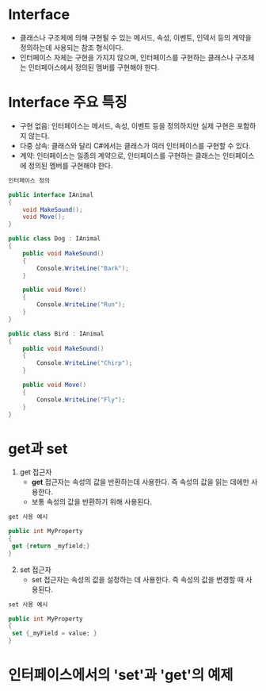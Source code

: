 # Interface
  * 클래스나 구조체에 의해 구현될 수 있는 메서드, 속성, 이벤트, 인덱서 등의 계약을 정의하는데 사용되는 참조 형식이다.
  * 인터페이스 자체는 구현을 가지지 않으며, 인터페이스를 구현하는 클래스나 구조체는 인터페이스에서 정의된 멤버를 구현해야 한다.

# Interface 주요 특징
  * 구현 없음: 인터페이스는 메서드, 속성, 이벤트 등을 정의하지만 실제 구현은 포함하지 않는다.
  * 다중 상속: 클래스와 달리 C#에서는 클래스가 여러 인터페이스를 구현할 수 있다.
  * 계약: 인터페이스는 일종의 계약으로, 인터페이스를 구현하는 클래스는 인터페이스에 정의된 멤버를 구현해야 한다.

```C#
인터페이스 정의

public interface IAnimal
{
    void MakeSound();
    void Move();
}

public class Dog : IAnimal
{
    public void MakeSound()
    {
        Console.WriteLine("Bark");
    }

    public void Move()
    {
        Console.WriteLine("Run");
    }
}

public class Bird : IAnimal
{
    public void MakeSound()
    {
        Console.WriteLine("Chirp");
    }

    public void Move()
    {
        Console.WriteLine("Fly");
    }
}

```

# get과 set
 1. get 접근자
    * **get** 접근자는 속성의 값을 반환하는데 사용한다. 즉 속성의 값을 읽는 데에만 사용한다.
    * 보통 속성의 값을 반환하기 위해 사용된다.
 ```C#
get 사용 예시 

public int MyProperty
{
  get {return _myfield;}
}
```
 2. set 접근자
    * set 접근자는 속성의 값을 설정하는 데 사용한다. 즉 속성의 값을 변경할 때 사용된다.
```C#
set 사용 예시

public int MyProperty
{
 set {_myField = value; }
}
```

# 인터페이스에서의 'set'과 'get'의 예제

